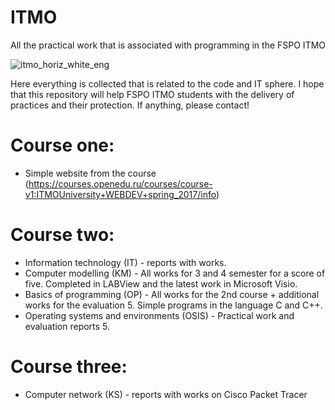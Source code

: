 # ITMO
All the practical work that is associated with programming in the FSPO ITMO

![itmo_horiz_white_eng](https://user-images.githubusercontent.com/26763098/42324898-400c776e-806d-11e8-8d15-793bdcd81251.jpg)

Here everything is collected that is related to the code and IT sphere. 
I hope that this repository will help FSPO ITMO students with the delivery of practices and their protection. 
If anything, please contact!

# Course one:
* Simple website from the course
(https://courses.openedu.ru/courses/course-v1:ITMOUniversity+WEBDEV+spring_2017/info)

# Course two:
* Information technology (IT) - reports with works.
* Computer modelling (KM) - All works for 3 and 4 semester for a score of five. Completed in LABView and the latest work in Microsoft Visio.
* Basics of programming (OP) - All works for the 2nd course + additional works for the evaluation 5. Simple programs in the language C and C++.
* Operating systems and environments (OSIS) - Practical work and evaluation reports 5.

# Course three:
* Computer network (KS) - reports with works on Cisco Packet Tracer
